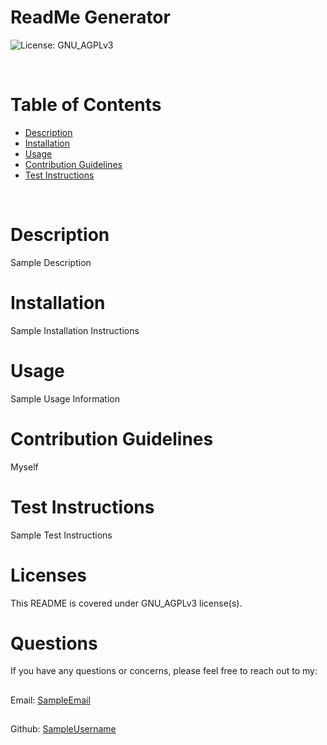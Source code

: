 
  
  # ReadMe Generator
  
  ![License: GNU_AGPLv3](https://img.shields.io/badge/License-GNU_AGPLv3-0298c3.svg)
  
  <br>

  # Table of Contents

  - [Description](#description)
  - [Installation](#installation)
  - [Usage](#usage)
  - [Contribution Guidelines](#contribution)
  - [Test Instructions](#test)
  
  <br>

  # Description
  Sample Description

  # Installation
  Sample Installation Instructions

  # Usage
  Sample Usage Information

  # Contribution Guidelines
  Myself

  # Test Instructions
  Sample Test Instructions

  # Licenses
  This README is covered under GNU_AGPLv3 license(s).

  # Questions
  If you have any questions or concerns, please feel free to reach out to my:
  
  ##
  Email: [SampleEmail](SampleEmail)
  ##
  Github: [SampleUsername](https://github.com/SampleUsername)
  